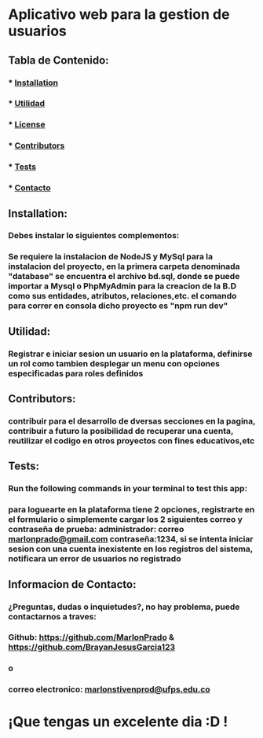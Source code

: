 # Aplicativo web para la gestion de usuarios

  ##  
  ### 

  ## Tabla de Contenido:
  ###  * [Installation](#installation)
  ###  * [Utilidad](#utilidad)
  ###  * [License](#license)
  ###  * [Contributors](#contributors)
  ###  * [Tests](#tests)
  ###  * [Contacto](#contacto)

  ## Installation:
  ### Debes instalar lo siguientes complementos:
  ### Se requiere la instalacion de NodeJS y MySql para la instalacion del proyecto, en la primera carpeta denominada "database" se encuentra el archivo bd.sql, donde se puede importar a Mysql o PhpMyAdmin para la creacion de la B.D como sus entidades, atributos, relaciones,etc. el comando para correr en consola dicho proyecto es "npm run dev"

  ## Utilidad:
  ### Registrar e iniciar sesion un usuario en la plataforma, definirse un rol como tambien desplegar un menu con opciones especificadas para roles definidos

  ## Contributors:
  ### contribuir para el desarrollo de dversas secciones en la pagina, contribuir a futuro la posibilidad de recuperar una cuenta, reutilizar el codigo en otros proyectos con fines educativos,etc

  ## Tests:
  ### Run the following commands in your terminal to test this app:
  ### para loguearte en la plataforma tiene 2 opciones, registrarte en el formulario o simplemente cargar los 2 siguientes correo y contraseña de prueba: administrador: correo marlonprado@gmail.com contraseña:1234, si se intenta iniciar sesion con una cuenta inexistente en los registros del sistema, notificara un error de usuarios no registrado

  ## Informacion de Contacto:
  ### ¿Preguntas, dudas o inquietudes?, no hay problema, puede contactarnos a traves:
  ### Github: https://github.com/MarlonPrado & https://github.com/BrayanJesusGarcia123
  ### o
  ### correo electronico:  marlonstivenprod@ufps.edu.co
  
 # ¡Que tengas un excelente dia :D !
